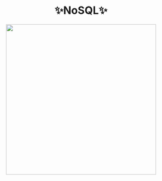 <h1 align="center">✨NoSQL✨</h1>



<div align="center">
  <img height="400" src="https://github.com/OndreCaliskan/NoSQL/assets/144846150/900b3f27-91d5-4089-81d9-f45a2885fec6"  />
</div>

